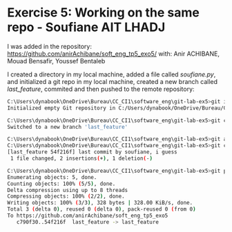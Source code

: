# Exercise 5: Working on the same repo - Soufiane AIT LHADJ

I was added in the repository: https://github.com/anirAchibane/soft_eng_tp5_exo5/
with: Anir ACHIBANE, Mouad Bensafir, Youssef Bentaleb 

I created a directory in my local machine, added a file called *soufiane.py*, and initialized a git repo in my local machine, created a new branch called *last_feature*, commited and then pushed to the remote repository:

```bash
C:\Users\dynabook\OneDrive\Bureau\CC_CI1\software_eng\git-lab-ex5>git init
Initialized empty Git repository in C:/Users/dynabook/OneDrive/Bureau/CC_CI1/software_eng/git-lab-ex5/.git/

C:\Users\dynabook\OneDrive\Bureau\CC_CI1\software_eng\git-lab-ex5>git checkout -b last_feature
Switched to a new branch 'last_feature'

C:\Users\dynabook\OneDrive\Bureau\CC_CI1\software_eng\git-lab-ex5>git add soufiane.py
C:\Users\dynabook\OneDrive\Bureau\CC_CI1\software_eng\git-lab-ex5>git commit -m "last commit by soufiane, i guess"
[last_feature 54f216f] last commit by soufiane, i guess
 1 file changed, 2 insertions(+), 1 deletion(-)

C:\Users\dynabook\OneDrive\Bureau\CC_CI1\software_eng\git-lab-ex5>git push origin last_feature
Enumerating objects: 5, done.
Counting objects: 100% (5/5), done.
Delta compression using up to 8 threads
Compressing objects: 100% (2/2), done.
Writing objects: 100% (3/3), 328 bytes | 328.00 KiB/s, done.
Total 3 (delta 0), reused 0 (delta 0), pack-reused 0 (from 0)
To https://github.com/anirAchibane/soft_eng_tp5_exo5
   c790f30..54f216f  last_feature -> last_feature

```

